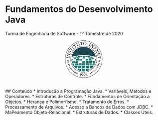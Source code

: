 # Fundamentos do Desenvolvimento Java
Turma de Engenharia de Software - 1º Trimestre de 2020
<p align='center'><img src="imagens/logo_infnet.png" alt="Logo" width="120" height="120"></p>
<br />
## Conteúdo
* Introdução à Programação Java.
* Variáveis, Métodos e Operadores.
* Estruturas de Controle.
* Fundamentos de Orientação a Objetos.
* Herança e Polimorfismo.
* Tratamento de Erros.
* Processamento de Arquivos.
* Acesso a Bancos de Dados com JDBC.
* MaPeamento Objeto-Relacional.
* Estruturas de Dados.
* Classes Úteis.
